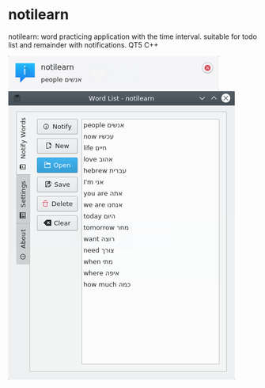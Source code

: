 # notilearn
notilearn: word practicing application with the time interval. suitable for todo list and remainder with notifications. 
QT5 C++

![Alt text](https://github.com/ivaylov/notilearn/blob/master/notilearn/notification.png?raw=true "notification")
![Alt text](https://github.com/ivaylov/notilearn/blob/master/notilearn/notilearn.png?raw=true "notilearn")

